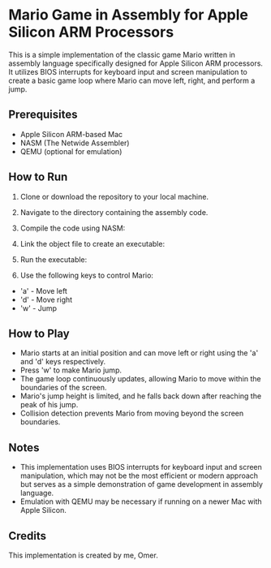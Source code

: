 # Mario Game in Assembly for Apple Silicon ARM Processors

This is a simple implementation of the classic game Mario written in assembly language specifically designed for Apple Silicon ARM processors. It utilizes BIOS interrupts for keyboard input and screen manipulation to create a basic game loop where Mario can move left, right, and perform a jump.

## Prerequisites

- Apple Silicon ARM-based Mac
- NASM (The Netwide Assembler)
- QEMU (optional for emulation)

## How to Run

1. Clone or download the repository to your local machine.
2. Navigate to the directory containing the assembly code.
3. Compile the code using NASM:
4. Link the object file to create an executable:
5. Run the executable:

6. Use the following keys to control Mario:
- 'a' - Move left
- 'd' - Move right
- 'w' - Jump

## How to Play

- Mario starts at an initial position and can move left or right using the 'a' and 'd' keys respectively.
- Press 'w' to make Mario jump.
- The game loop continuously updates, allowing Mario to move within the boundaries of the screen.
- Mario's jump height is limited, and he falls back down after reaching the peak of his jump.
- Collision detection prevents Mario from moving beyond the screen boundaries.

## Notes

- This implementation uses BIOS interrupts for keyboard input and screen manipulation, which may not be the most efficient or modern approach but serves as a simple demonstration of game development in assembly language.
- Emulation with QEMU may be necessary if running on a newer Mac with Apple Silicon.

## Credits

This implementation is created by me, Omer.